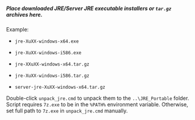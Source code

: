 ##### Place downloaded JRE/Server JRE executable installers or `tar.gz` archives here.

Example:

* `jre-XuXX-windows-x64.exe`
* `jre-XuXX-windows-i586.exe`


* `jre-XXuXX-windows-x64.tar.gz`
* `jre-XuXX-windows-i586.tar.gz`


* `server-jre-XuXX-windows-x64.tar.gz`

Double-click `unpack_jre.cmd` to unpack them to the `..\JRE_Portable` folder.
Script requires `7z.exe` to be in the `%PATH%` environment variable.
Otherwise, set full path to `7z.exe` in `unpack_jre.cmd` manually.
